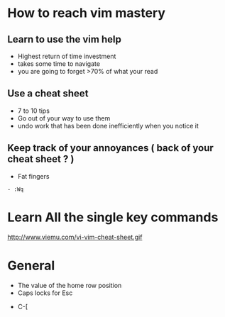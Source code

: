 # How to reach vim mastery
## Learn to use the vim help
* Highest return of time investment
* takes some time to navigate
* you are going to forget >70% of what your read

## Use a cheat sheet
* 7 to 10 tips
* Go out of your way to use them
* undo work that has been done inefficiently when you notice it

## Keep track of your annoyances ( back of your cheat sheet ? )
- Fat fingers
```
- :Wq
```

# Learn All the single key commands
http://www.viemu.com/vi-vim-cheat-sheet.gif

# General
* The value of the home row position
* Caps locks for Esc
- C-[
